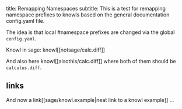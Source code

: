 title: Remapping Namespaces
subtitle: This is a test for remapping namespace prefixes to knowls
          based on the general documentation config.yaml file.

The idea is that local #namespace prefixes are changed via the global `config.yaml`.

Knowl in sage: knowl[[notsage/calc.diff]]

And also here knowl[[alsothis/calc.diff]] where both of them
should be `calculus.diff`.

## links

And now a link[[sage/knowl.example|neat link to a knowl example]] ... 